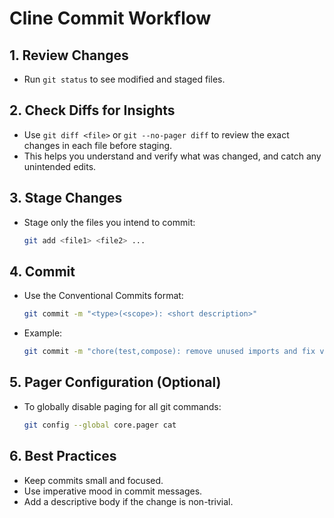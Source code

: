 # Cline Commit Workflow

## 1. Review Changes

- Run `git status` to see modified and staged files.

## 2. Check Diffs for Insights

- Use `git diff <file>` or `git --no-pager diff` to review the exact changes in each file before staging.
- This helps you understand and verify what was changed, and catch any unintended edits.

## 3. Stage Changes

- Stage only the files you intend to commit:
  ```bash
  git add <file1> <file2> ...
  ```

## 4. Commit

- Use the Conventional Commits format:
  ```bash
  git commit -m "<type>(<scope>): <short description>"
  ```
- Example:
  ```bash
  git commit -m "chore(test,compose): remove unused imports and fix volume mount"
  ```

## 5. Pager Configuration (Optional)

- To globally disable paging for all git commands:
  ```bash
  git config --global core.pager cat
  ```

## 6. Best Practices

- Keep commits small and focused.
- Use imperative mood in commit messages.
- Add a descriptive body if the change is non-trivial.
